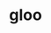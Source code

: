 ---
title: "gloo"
layout: cache
categories: [package, develop-2024-12-29]
meta: {"versions": ["2023-12-03"], "compilers": ["gcc@=11.4.0", "gcc@=13.2.0"], "oss": ["ubuntu22.04", "ubuntu24.04"], "platforms": ["linux"], "targets": ["aarch64", "x86_64_v3"], "stacks": ["e4s", "ml-linux-aarch64-cpu", "ml-linux-aarch64-cuda", "ml-linux-x86_64-cpu", "ml-linux-x86_64-cuda", "root"], "num_specs": 11, "num_specs_by_stack": {"root": 11, "e4s": 3, "ml-linux-aarch64-cuda": 2, "ml-linux-aarch64-cpu": 2, "ml-linux-x86_64-cuda": 2, "ml-linux-x86_64-cpu": 2}}
spec_details: [{"hash": "bx4nj4kh3z4k5s7hukvpxuncyswpkvqy", "compiler": "gcc@=11.4.0", "versions": ["2023-12-03"], "os": "ubuntu22.04", "platform": "linux", "target": "x86_64_v3", "variants": ["build_system=cmake", "build_type=Release", "+cuda", "cuda_arch=none", "generator=ninja", "~ipo", "~libuv"], "stacks": ["root", "e4s"], "size": "-", "tarball": "https://binaries.spack.io/develop-2024-12-29/build_cache/linux-ubuntu22.04-x86_64_v3/gcc-11.4.0/gloo-2023-12-03/linux-ubuntu22.04-x86_64_v3-gcc-11.4.0-gloo-2023-12-03-bx4nj4kh3z4k5s7hukvpxuncyswpkvqy.spack"}, {"hash": "nkfjei55xjwxbawi4zan5kj7iqkamnpm", "compiler": "gcc@=11.4.0", "versions": ["2023-12-03"], "os": "ubuntu22.04", "platform": "linux", "target": "x86_64_v3", "variants": ["build_system=cmake", "build_type=Release", "~cuda", "generator=ninja", "~ipo", "~libuv"], "stacks": ["root", "e4s"], "size": "-", "tarball": "https://binaries.spack.io/develop-2024-12-29/build_cache/linux-ubuntu22.04-x86_64_v3/gcc-11.4.0/gloo-2023-12-03/linux-ubuntu22.04-x86_64_v3-gcc-11.4.0-gloo-2023-12-03-nkfjei55xjwxbawi4zan5kj7iqkamnpm.spack"}, {"hash": "thy64qtqjgsyzyhibhseuno2jlp3jdiu", "compiler": "gcc@=11.4.0", "versions": ["2023-12-03"], "os": "ubuntu22.04", "platform": "linux", "target": "x86_64_v3", "variants": ["build_system=cmake", "build_type=Release", "~cuda", "generator=ninja", "~ipo", "~libuv"], "stacks": ["root", "e4s"], "size": "-", "tarball": "https://binaries.spack.io/develop-2024-12-29/build_cache/linux-ubuntu22.04-x86_64_v3/gcc-11.4.0/gloo-2023-12-03/linux-ubuntu22.04-x86_64_v3-gcc-11.4.0-gloo-2023-12-03-thy64qtqjgsyzyhibhseuno2jlp3jdiu.spack"}, {"hash": "6go3dchejpk47u4frfypg3cahsa6mfcn", "compiler": "gcc@=13.2.0", "versions": ["2023-12-03"], "os": "ubuntu24.04", "platform": "linux", "target": "aarch64", "variants": ["build_system=cmake", "build_type=Release", "+cuda", "cuda_arch=80", "generator=ninja", "~ipo", "~libuv"], "stacks": ["ml-linux-aarch64-cuda", "root"], "size": "-", "tarball": "https://binaries.spack.io/develop-2024-12-29/build_cache/linux-ubuntu24.04-aarch64/gcc-13.2.0/gloo-2023-12-03/linux-ubuntu24.04-aarch64-gcc-13.2.0-gloo-2023-12-03-6go3dchejpk47u4frfypg3cahsa6mfcn.spack"}, {"hash": "lmsbja4hgvjk4hy6z73d3npepczpv6ci", "compiler": "gcc@=13.2.0", "versions": ["2023-12-03"], "os": "ubuntu24.04", "platform": "linux", "target": "aarch64", "variants": ["build_system=cmake", "build_type=Release", "~cuda", "generator=ninja", "~ipo", "~libuv"], "stacks": ["ml-linux-aarch64-cpu", "root"], "size": "-", "tarball": "https://binaries.spack.io/develop-2024-12-29/build_cache/linux-ubuntu24.04-aarch64/gcc-13.2.0/gloo-2023-12-03/linux-ubuntu24.04-aarch64-gcc-13.2.0-gloo-2023-12-03-lmsbja4hgvjk4hy6z73d3npepczpv6ci.spack"}, {"hash": "sytaamxtcejpq5dat5q7ocmq64b3wcdq", "compiler": "gcc@=13.2.0", "versions": ["2023-12-03"], "os": "ubuntu24.04", "platform": "linux", "target": "aarch64", "variants": ["build_system=cmake", "build_type=Release", "+cuda", "cuda_arch=80", "generator=ninja", "~ipo", "~libuv"], "stacks": ["ml-linux-aarch64-cuda", "root"], "size": "-", "tarball": "https://binaries.spack.io/develop-2024-12-29/build_cache/linux-ubuntu24.04-aarch64/gcc-13.2.0/gloo-2023-12-03/linux-ubuntu24.04-aarch64-gcc-13.2.0-gloo-2023-12-03-sytaamxtcejpq5dat5q7ocmq64b3wcdq.spack"}, {"hash": "yghcgj3ufwdpvwd4peffcpsxjgtouiuh", "compiler": "gcc@=13.2.0", "versions": ["2023-12-03"], "os": "ubuntu24.04", "platform": "linux", "target": "aarch64", "variants": ["build_system=cmake", "build_type=Release", "~cuda", "generator=ninja", "~ipo", "~libuv"], "stacks": ["ml-linux-aarch64-cpu", "root"], "size": "-", "tarball": "https://binaries.spack.io/develop-2024-12-29/build_cache/linux-ubuntu24.04-aarch64/gcc-13.2.0/gloo-2023-12-03/linux-ubuntu24.04-aarch64-gcc-13.2.0-gloo-2023-12-03-yghcgj3ufwdpvwd4peffcpsxjgtouiuh.spack"}, {"hash": "4jci46dikmyj7h7mnpi3w45ire3npqar", "compiler": "gcc@=13.2.0", "versions": ["2023-12-03"], "os": "ubuntu24.04", "platform": "linux", "target": "x86_64_v3", "variants": ["build_system=cmake", "build_type=Release", "+cuda", "cuda_arch=80", "generator=ninja", "~ipo", "~libuv"], "stacks": ["root", "ml-linux-x86_64-cuda"], "size": "-", "tarball": "https://binaries.spack.io/develop-2024-12-29/build_cache/linux-ubuntu24.04-x86_64_v3/gcc-13.2.0/gloo-2023-12-03/linux-ubuntu24.04-x86_64_v3-gcc-13.2.0-gloo-2023-12-03-4jci46dikmyj7h7mnpi3w45ire3npqar.spack"}, {"hash": "gcmgkf3pawykamcychrefwfzqdamypek", "compiler": "gcc@=13.2.0", "versions": ["2023-12-03"], "os": "ubuntu24.04", "platform": "linux", "target": "x86_64_v3", "variants": ["build_system=cmake", "build_type=Release", "~cuda", "generator=ninja", "~ipo", "~libuv"], "stacks": ["ml-linux-x86_64-cpu", "root"], "size": "-", "tarball": "https://binaries.spack.io/develop-2024-12-29/build_cache/linux-ubuntu24.04-x86_64_v3/gcc-13.2.0/gloo-2023-12-03/linux-ubuntu24.04-x86_64_v3-gcc-13.2.0-gloo-2023-12-03-gcmgkf3pawykamcychrefwfzqdamypek.spack"}, {"hash": "nheuswqw7kkqk3srr6g2u2hpmkw6rtx4", "compiler": "gcc@=13.2.0", "versions": ["2023-12-03"], "os": "ubuntu24.04", "platform": "linux", "target": "x86_64_v3", "variants": ["build_system=cmake", "build_type=Release", "+cuda", "cuda_arch=80", "generator=ninja", "~ipo", "~libuv"], "stacks": ["root", "ml-linux-x86_64-cuda"], "size": "-", "tarball": "https://binaries.spack.io/develop-2024-12-29/build_cache/linux-ubuntu24.04-x86_64_v3/gcc-13.2.0/gloo-2023-12-03/linux-ubuntu24.04-x86_64_v3-gcc-13.2.0-gloo-2023-12-03-nheuswqw7kkqk3srr6g2u2hpmkw6rtx4.spack"}, {"hash": "nkiofak6x2qcwwaelwjh3bluyke34fps", "compiler": "gcc@=13.2.0", "versions": ["2023-12-03"], "os": "ubuntu24.04", "platform": "linux", "target": "x86_64_v3", "variants": ["build_system=cmake", "build_type=Release", "~cuda", "generator=ninja", "~ipo", "~libuv"], "stacks": ["ml-linux-x86_64-cpu", "root"], "size": "-", "tarball": "https://binaries.spack.io/develop-2024-12-29/build_cache/linux-ubuntu24.04-x86_64_v3/gcc-13.2.0/gloo-2023-12-03/linux-ubuntu24.04-x86_64_v3-gcc-13.2.0-gloo-2023-12-03-nkiofak6x2qcwwaelwjh3bluyke34fps.spack"}]
---